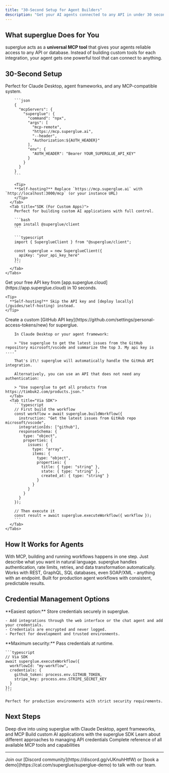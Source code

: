 ```yaml
---
title: "30-Second Setup for Agent Builders"
description: "Get your AI agents connected to any API in under 30 seconds"
---
```


## What superglue Does for You

superglue acts as a **universal MCP tool** that gives your agents reliable access to any API or database. Instead of building custom tools for each integration, your agent gets one powerful tool that can connect to anything.

## 30-Second Setup

<Steps>
  <Step title="Choose Your Integration Method">
    <Tabs>
      <Tab title="MCP (Recommended for Agents)">
        Perfect for Claude Desktop, agent frameworks, and any MCP-compatible system.

        ```json
        {
          "mcpServers": {
            "superglue": {
              "command": "npx",
              "args": [
                "mcp-remote",
                "https://mcp.superglue.ai",
                "--header",
                "Authorization:${AUTH_HEADER}"
              ],
              "env": {
                "AUTH_HEADER": "Bearer YOUR_SUPERGLUE_API_KEY"
              }
            }
          }
        }
        ```
        
        <Tip>
        **Self-hosting?** Replace `https://mcp.superglue.ai` with `http://localhost:3000/mcp` (or your instance URL)
        </Tip>
      </Tab>
      <Tab title="SDK (For Custom Apps)">
        Perfect for building custom AI applications with full control.

        ```bash
        npm install @superglue/client
        ```

        ```typescript
        import { SuperglueClient } from "@superglue/client";
        
        const superglue = new SuperglueClient({
          apiKey: "your_api_key_here"
        });
        ```
      </Tab>
    </Tabs>
  </Step>
  <Step title="Get Your API Key">
    Get your free API key from [app.superglue.cloud](https://app.superglue.cloud) in 10 seconds.

    <Tip>
      **Self-hosting?** Skip the API key and [deploy locally](/guides/self-hosting) instead.
    </Tip>
  </Step>
  <Step title="Test with Your First Workflow">
    <Tabs>
      <Tab title="Via MCP">
        Create a custom [GitHub API key](https://github.com/settings/personal-access-tokens/new) for superglue.

        In Claude Desktop or your agent framework:

        > "Use superglue to get the latest issues from the GitHub repository microsoft/vscode and summarize the top 3. My api key is ...."

        That's it\! superglue will automatically handle the GitHub API integration.

        Alternatively, you can use an API that does not need any authentication:

        > "Use superglue to get all products from https://timbuk2.com/products.json."
      </Tab>
      <Tab title="Via SDK">
        ```typescript
        // First build the workflow
        const workflow = await superglue.buildWorkflow({
          instruction: "Get the latest issues from GitHub repo microsoft/vscode",
          integrationIds: ["github"],
          responseSchema: {
            type: "object",
            properties: {
              issues: {
                type: "array",
                items: {
                  type: "object", 
                  properties: {
                    title: { type: "string" },
                    state: { type: "string" },
                    created_at: { type: "string" }
                  }
                }
              }
            }
          }
        });

        // Then execute it
        const result = await superglue.executeWorkflow({ workflow });
        ```
      </Tab>
    </Tabs>
  </Step>
</Steps>

## How It Works for Agents

<CardGroup cols={2}>
  <Card title="Build & Run Combined" icon="zap">
    With MCP, building and running workflows happens in one step. Just describe
    what you want in natural language.
  </Card>
  <Card title="Automatic Error Handling" icon="shield">
    superglue handles authentication, rate limits, retries, and data
    transformation automatically.
  </Card>
  <Card title="Any API or Database" icon="database">
    Works with REST, GraphQL, SQL databases, even SOAP/XML - anything with an endpoint.
  </Card>
  <Card title="Reliable & Deterministic" icon="check">
    Built for production agent workflows with consistent, predictable results.
  </Card>
</CardGroup>

## Credential Management Options

<Tabs>
  <Tab title="superglue manages credentials">
    **Easiest option:** Store credentials securely in superglue.

    - Add integrations through the web interface or the chat agent and add your credentials.
    - Credentials are encrypted and never logged.
    - Perfect for development and trusted environments.
  </Tab>
  <Tab title="You manage credentials">
    **Maximum security:** Pass credentials at runtime.

    ```typescript
    // Via SDK
    await superglue.executeWorkflow({
      workflowId: "my-workflow",
      credentials: {
        github_token: process.env.GITHUB_TOKEN,
        stripe_key: process.env.STRIPE_SECRET_KEY
      }
    });
    ```

    Perfect for production environments with strict security requirements.
  </Tab>
</Tabs>

## Next Steps

<CardGroup cols={2}>
  <Card title="Complete MCP Guide" icon="plug" href="/mcp/mcp">
    Deep dive into using superglue with Claude Desktop, agent frameworks, and
    MCP
  </Card>
  <Card title="SDK Integration" icon="code" href="/agent-builders/sdk-integration">
    Build custom AI applications with the superglue SDK
  </Card>
  <Card title="Credential Management" icon="key" href="/agent-builders/credential-management">
    Learn about different approaches to managing API credentials
  </Card>
  <Card title="MCP Tools Reference" icon="wrench" href="/mcp/mcp-tools">
    Complete reference of all available MCP tools and capabilities
  </Card>
</CardGroup>

---

<Card title="Need help?" icon="question">
  Join our [Discord community](https://discord.gg/vUKnuhHtfW) or [book a
  demo](https://cal.com/superglue/superglue-demo) to talk with our team.
</Card>
